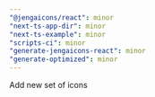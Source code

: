 ```yaml
---
"@jengaicons/react": minor
"next-ts-app-dir": minor
"next-ts-example": minor
"scripts-ci": minor
"generate-jengaicons-react": minor
"generate-optimized": minor
---
```


Add new set of icons
